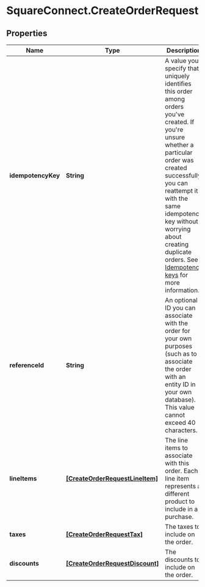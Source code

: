 # SquareConnect.CreateOrderRequest

## Properties
Name | Type | Description | Notes
------------ | ------------- | ------------- | -------------
**idempotencyKey** | **String** | A value you specify that uniquely identifies this order among orders you&#39;ve created.  If you&#39;re unsure whether a particular order was created successfully, you can reattempt it with the same idempotency key without worrying about creating duplicate orders.  See [Idempotency keys](#idempotencykeys) for more information. | [optional] 
**referenceId** | **String** | An optional ID you can associate with the order for your own purposes (such as to associate the order with an entity ID in your own database).  This value cannot exceed 40 characters. | [optional] 
**lineItems** | [**[CreateOrderRequestLineItem]**](CreateOrderRequestLineItem.md) | The line items to associate with this order.  Each line item represents a different product to include in a purchase. | 
**taxes** | [**[CreateOrderRequestTax]**](CreateOrderRequestTax.md) | The taxes to include on the order. | [optional] 
**discounts** | [**[CreateOrderRequestDiscount]**](CreateOrderRequestDiscount.md) | The discounts to include on the order. | [optional] 


